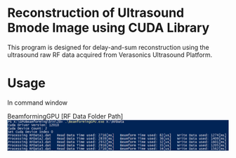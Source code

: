 # Reconstruction of Ultrasound Bmode Image using CUDA Library
This program is designed for delay-and-sum reconstruction using the ultrasound raw RF data acquired from Verasonics Ultrasound Platform.

# Usage
In command window

BeamformingGPU [RF Data Folder Path]
 <img src="examples/CommandWin.PNG" width="800px"/>
